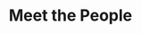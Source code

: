 ---
layout: people
order: 10
title: Meet the People
name: "Yifan Lu"
position: "Visiting PhD Student"
current: true
headshot: "yifan.jpeg"
bio: "I am currently an incoming visiting Ph.D. student at Wuhan University, specializing in Information and Communication Engineering under the guidance of Prof. Jiayi Ma. My earlier research 
    focused on computer vision and pattern recognition, particularly in 3D vision and feature matching. Intrigued by computational biology, I've shifted my interests towards the 
    integration of spatial transcriptomics and RNA velocity in single cells, and actively expanding my knowledge in biology. Beyond academics, I enjoy activities like ping pong 
    and exploring new places through travel."
---
